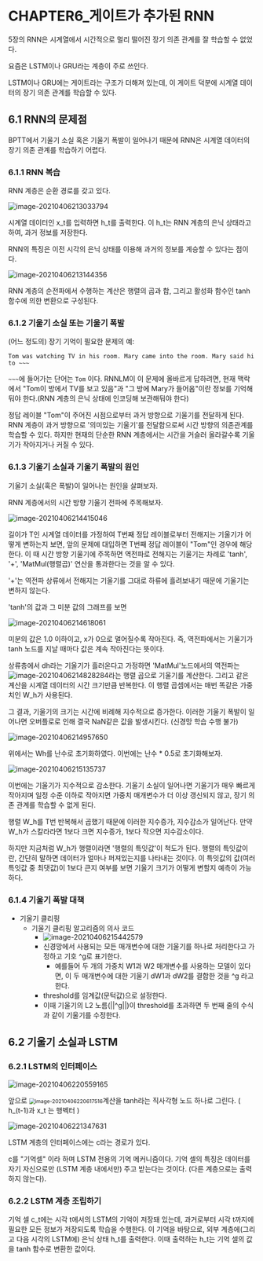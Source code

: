 # CHAPTER6_게이트가 추가된 RNN

5장의 RNN은 시계열에서 시간적으로 멀리 떨어진 장기 의존 관계를 잘 학습할 수 없었다.

요즘은 LSTM이나 GRU라는 계층이 주로 쓰인다.

LSTM이나 GRU에는 게이트라는 구조가 더해져 있는데, 이 게이트 덕분에 시계열 데이터의 장기 의존 관계를 학습할 수 있다.



## 6.1 RNN의 문제점

BPTT에서 기울기 소실 혹은 기울기 폭발이 일어나기 때문에 RNN은 시계열 데이터의 장기 의존 관계를 학습하기 어렵다.



### 6.1.1 RNN 복습

RNN 계층은 순환 경로를 갖고 있다.

![image-20210406213033794](CHAPTER6_GateRNN.assets/image-20210406213033794.png)

시계열 데이터인 x_t를 입력하면 h_t를 출력한다. 이 h_t는 RNN 계층의 은닉 상태라고 하여, 과거 정보를 저장한다.

RNN의 특징은 이전 시각의 은닉 상태를 이용해 과거의 정보를 계승할 수 있다는 점이다.

![image-20210406213144356](CHAPTER6_GateRNN.assets/image-20210406213144356.png)

RNN 계층의 순전파에서 수행하는 계산은 행렬의 곱과 합, 그리고 활성화 함수인 tanh 함수에 의한 변환으로 구성된다.



### 6.1.2 기울기 소실 또는 기울기 폭발

(어느 정도의)  장기 기억이 필요한 문제의 예:

`Tom was watching TV in his room. Mary came into the room. Mary said hi to ~~~`

`~~~`에 들어가는 단어는 `Tom` 이다. RNNLM이 이 문제에 올바르게 답하려면, 현재 맥락에서 "Tom이 방에서 TV를 보고 있음"과 "그 방에 Mary가 들어옴"이란 정보를 기억해둬야 한다.(RNN 계층의 은닉 상태에 인코딩해 보관해둬야 한다)

정답 레이블 "Tom"이 주어진 시점으로부터 과거 방향으로 기울기를 전달하게 된다. RNN 계층이 과거 방향으로 '의미있는 기울기'를 전달함으로써 시간 방향의 의존관계를 학습할 수 있다. 하지만 현재의 단순한 RNN 계층에서는 시간을 거슬러 올라갈수록 기울기가 작아지거나 커질 수 있다.



### 6.1.3 기울기 소실과 기울기 폭발의 원인

기울기 소실(혹은 폭발)이 일어나는 원인을 살펴보자.

RNN 계층에서의 시간 방향 기울기 전파에 주목해보자.

![image-20210406214415046](CHAPTER6_GateRNN.assets/image-20210406214415046.png)

길이가 T인 시계열 데이터를 가정하여 T번째 정답 레이블로부터 전해지는 기울기가 어떻게 변하는지 보면, 앞의 문제에 대입하면 T번째 정답 레이블이 "Tom"인 경우에 해당한다. 이 때 시간 방향 기울기에 주목하면 역전파로 전해지는 기울기는 차례로 'tanh', '+', 'MatMul(행렬곱)' 연산을 통과한다는 것을 알 수 있다.

'+'는 역전파 상류에서 전해지는 기울기를 그대로 하류에 흘려보내기 때문에 기울기는 변하지 않는다.

'tanh'의 값과 그 미분 값의 그래프를 보면

![image-20210406214618061](CHAPTER6_GateRNN.assets/image-20210406214618061.png)

미분의 값은 1.0 이하이고, x가 0으로 멀어질수록 작아진다. 즉, 역전파에서는 기울기가 tanh 노드를 지날 때마다 값은 계속 작아진다는 뜻이다.



상류층에서 dh라는 기울기가 흘러온다고 가정하면 'MatMul'노드에서의 역전파는 ![image-20210406214828284](CHAPTER6_GateRNN.assets/image-20210406214828284.png)라는 행렬 곱으로 기울기를 계산한다. 그리고 같은 계산을 시계열 데이터의 시간 크기만큼 반복한다. 이 행렬 곱셈에서는 매번 똑같은 가중치인 W_h가 사용된다.

그 결과, 기울기의 크기는 시간에 비례해 지수적으로 증가한다. 이러한 기울기 폭발이 일어나면 오버플로로 인해 결국 NaN같은 값을 발생시킨다. (신경망 학습 수행 불가)

![image-20210406214957650](CHAPTER6_GateRNN.assets/image-20210406214957650.png)

위에서는 Wh를 난수로 초기화하였다. 이번에는 난수 * 0.5로 초기화해보자.

![image-20210406215135737](CHAPTER6_GateRNN.assets/image-20210406215135737.png)

이번에는 기울기가 지수적으로 감소한다. 기울기 소실이 일어나면 기울기가 매우 빠르게 작아지며 일정 수준 이하로 작아지면 가중치 매개변수가 더 이상 갱신되지 않고, 장기 의존 관계를 학습할 수 없게 된다.



행렬 W_h를 T번 반복해서 곱했기 때문에 이러한 지수증가, 지수감소가 일어난다. 만약 W_h가 스칼라라면 1보다 크면 지수증가, 1보다 작으면 지수감소이다.

하지만 지금처럼 W_h가 행렬이라면 '행렬의 특잇값'이 척도가 된다. 행렬의 특잇값이란, 간단히 말하면 데이터가 얼마나 퍼져있는지를 나타내는 것이다. 이 특잇값의 값(여러 특잇값 중 최댓값)이 1보다 큰지 여부를 보면 기울기 크기가 어떻게 변할지 예측이 가능하다.



### 6.1.4 기울기 폭발 대책

- 기울기 클리핑
  - 기울기 클리핑 알고리즘의 의사 코드
    -  ![image-20210406215442579](CHAPTER6_GateRNN.assets/image-20210406215442579.png)
    - 신경망에서 사용되는 모든 매개변수에 대한 기울기를 하나로 처리한다고 가정하고 기호 ^g로 표기한다.
      - 예를들어 두 개의 가중치 W1과 W2 매개변수를 사용하는 모델이 있다면, 이 두 매개변수에 대한 기울기 dW1과 dW2를 결합한 것을 ^g 라고 한다.
    - threshold를 임계값(문턱값)으로 설정한다.
    - 이때 기울기의 L2 노름(||^g||)이 threshold를 초과하면 두 번째 줄의 수식과 같이 기울기를 수정한다.



## 6.2 기울기 소실과 LSTM

### 6.2.1 LSTM의 인터페이스

![image-20210406220559165](CHAPTER6_GateRNN.assets/image-20210406220559165.png)

앞으로 <img src="CHAPTER6_GateRNN.assets/image-20210406220617516.png" alt="image-20210406220617516" style="zoom:75%;" />계산을 tanh라는 직사각형 노드 하나로 그린다. ( h_(t-1)과 x_t 는 행벡터 )

![image-20210406221347631](CHAPTER6_GateRNN.assets/image-20210406221347631.png)

LSTM 계층의 인터페이스에는 c라는 경로가 있다.

c를 "기억셀" 이라 하며 LSTM 전용의 기억 메커니즘이다. 기억 셀의 특징은 데이터를 자기 자신으로만 (LSTM 계층 내에서만) 주고 받는다는 것이다. (다른 계층으로는 출력하지 않는다).



### 6.2.2 LSTM 계층 조립하기

기억 셀 c_t에는 시각 t에서의 LSTM의 기억이 저장돼 있는데, 과거로부터 시각 t까지에 필요한 모든 정보가 저장되도록 학습을 수행한다. 이 기억을 바탕으로, 외부 계층에(그리고 다음 시각의 LSTM에) 은닉 상태 h_t를 출력한다. 이때 출력하는 h_t는 기억 셀의 값을 tanh 함수로 변환한 값이다.

